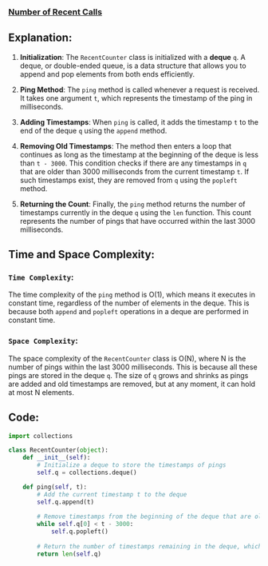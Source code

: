 ### [Number of Recent Calls](https://leetcode.com/problems/number-of-recent-calls/description/)

## Explanation:
1. **Initialization**: The `RecentCounter` class is initialized with a **deque** `q`. A deque, or double-ended queue, is a data structure that allows you to append and pop elements from both ends efficiently.

2. **Ping Method**: The `ping` method is called whenever a request is received. It takes one argument `t`, which represents the timestamp of the ping in milliseconds.

3. **Adding Timestamps**: When `ping` is called, it adds the timestamp `t` to the end of the deque `q` using the `append` method.

4. **Removing Old Timestamps**: The method then enters a loop that continues as long as the timestamp at the beginning of the deque is less than `t - 3000`. This condition checks if there are any timestamps in `q` that are older than 3000 milliseconds from the current timestamp `t`. If such timestamps exist, they are removed from `q` using the `popleft` method.

5. **Returning the Count**: Finally, the `ping` method returns the number of timestamps currently in the deque `q` using the `len` function. This count represents the number of pings that have occurred within the last 3000 milliseconds.

## Time and Space Complexity:
### `Time Complexity`:
The time complexity of the `ping` method is O(1), which means it executes in constant time, regardless of the number of elements in the deque. This is because both `append` and `popleft` operations in a deque are performed in constant time.

### `Space Complexity`:
The space complexity of the `RecentCounter` class is O(N), where N is the number of pings within the last 3000 milliseconds. This is because all these pings are stored in the deque `q`. The size of `q` grows and shrinks as pings are added and old timestamps are removed, but at any moment, it can hold at most N elements.

## Code:
```py
import collections

class RecentCounter(object):
    def __init__(self):
        # Initialize a deque to store the timestamps of pings
        self.q = collections.deque()

    def ping(self, t):
        # Add the current timestamp t to the deque
        self.q.append(t)
        
        # Remove timestamps from the beginning of the deque that are older than 3000 milliseconds
        while self.q[0] < t - 3000:
            self.q.popleft()
        
        # Return the number of timestamps remaining in the deque, which represents the number of pings within the last 3000 milliseconds
        return len(self.q)
```
